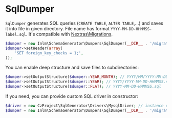 
# SqlDumper

`SqlDumper` generates SQL queries (`CREATE TABLE`, `ALTER TABLE`,...) and saves it into file in given directory. File name has format `YYYY-MM-DD-HHMMSS-label.sql`. It's compatible with [Nextras\Migrations](https://github.com/nextras/migrations).


```php
$dumper = new Inlm\SchemaGenerator\Dumpers\SqlDumper(__DIR__ . '/migrations/structures/');
$dumper->setHeader(array(
	'SET foreign_key_checks = 1;',
));
```

You can enable deep structure and save files to subdirectories:

```php
$dumper->setOutputStructure($dumper::YEAR_MONTH); // YYYY/MM/YYYY-MM-DD-HHMMSS.sql
$dumper->setOutputStructure($dumper::YEAR); // YYYY/YYYY-MM-DD-HHMMSS.sql
$dumper->setOutputStructure($dumper::FLAT); // YYYY-MM-DD-HHMMSS.sql
```

If you need, you can provide custom SQL driver in constructor:

```php
$driver = new CzProject\SqlGenerator\Drivers\MysqlDriver; // instance of CzProject\SqlGenerator\IDriver
$dumper = new Inlm\SchemaGenerator\Dumpers\SqlDumper(__DIR__ . '/migrations/structures/', $driver);
```
